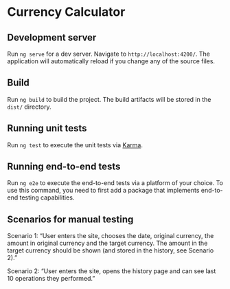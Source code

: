 # Currency Calculator

## Development server

Run `ng serve` for a dev server. Navigate to `http://localhost:4200/`. The application will automatically reload if you change any of the source files.

## Build

Run `ng build` to build the project. The build artifacts will be stored in the `dist/` directory.

## Running unit tests

Run `ng test` to execute the unit tests via [Karma](https://karma-runner.github.io).

## Running end-to-end tests

Run `ng e2e` to execute the end-to-end tests via a platform of your choice. To use this command, you need to first add a package that implements end-to-end testing capabilities.

## Scenarios for manual testing

Scenario 1: “User enters the site, chooses the date, original currency, the amount in original currency and the target currency. The amount in the target currency should be shown (and stored in the history, see Scenario 2).”

Scenario 2: “User enters the site, opens the history page and can see last 10 operations they performed.”
